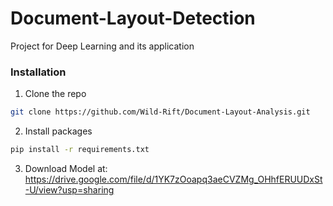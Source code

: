 # Document-Layout-Detection
Project for Deep Learning and its application
### Installation

1. Clone the repo
```sh
git clone https://github.com/Wild-Rift/Document-Layout-Analysis.git
```
2. Install packages
```sh
pip install -r requirements.txt
```
3. Download Model at: https://drive.google.com/file/d/1YK7zOoapq3aeCVZMg_OHhfERUUDxSt-U/view?usp=sharing
